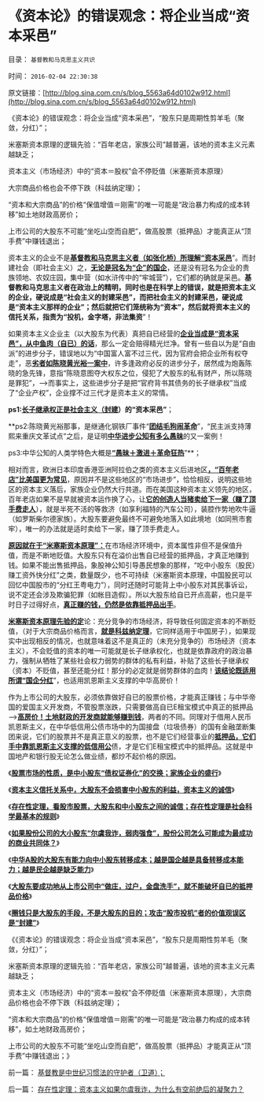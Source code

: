 # 《资本论》的错误观念：将企业当成“资本采邑”

目录： `基督教和马克思主义共识` 

时间： `2016-02-04 22:30:38` 

原文链接：[http://blog.sina.com.cn/s/blog_5563a64d0102w912.html](http://blog.sina.com.cn/s/blog_5563a64d0102w912.html)

《资本论》的错误观念：将企业当成“资本采邑”，“股东只是周期性剪羊毛（聚敛，分红）”；

米塞斯资本原理的逻辑先验：“百年老店，家族公司”越普遍，该地的资本主义元素越缺乏；

资本主义（市场经济）中的“资本＝股权”会不停贬值（米塞斯资本原理）

大宗商品价格也会不停下跌（科兹纳定理）；

“资本和大宗商品”的价格“保值增值＝刚需”的唯一可能是“政治暴力构成的成本转移”如土地财政高房价；

上市公司的大股东不可能“坐吃山空而自肥”，做高股票（抵押品）才能真正从“顶手费”中赚钱退出；

资本主义的企业不是[**基督教和马克思主义者（如张化桥）所理解“资本采邑**](../../../2016/2/3/圈钱只是大股东补仓的手段，不是大股东出货的目的；.md)”。而封建社会（即社会主义）之，[**无论是冠名为“企”的国企**](../../../2012/5/27/国企是政府机关的延伸，苏联因国企而亡国.md)，还是没有冠名为企业的贵族领地、农奴庄园，集中营（如水浒传中的“牢城营”），它们都的确就是采邑。**基督教和马克思主义者在政治上的精明，同时也是在科学上的错误，就是把资本主义的企业，硬说成是“社会主义的封建采邑”，而把社会主义的封建采邑，硬说成是“资本主义那样的企业”；然后就把它们笼统称为“资本”，然后就将资本主义的信托关系，指责为“投机，金字塔，非法集资**”！

如果资本主义企业主（以大股东为代表）真把自已经营的[**企业当成是“资本采邑”，从中鱼肉（自已）的话**](../../../2016/2/2/中国所有企业都是“成长型”，但不存在真正的成长.md)，那么一定会赔得精光烂净。曾有一些自以为是“自由派”的进步分子，错误地以为“中国富人富不过三代，因为官府会把企业所有权夺走”，恶[**劣者如陈晓黄光裕一案中**](../../../2010/10/2/陈晓乍成了黄光裕的包衣？.md)，许多逢政府必反的进步分子，居然成为炮轰陈晓的急先锋，意指“陈晓意图夺大权东之位，侵犯了大股东的私有财产，所以陈晓是罪犯”，——>而事实上，这些进步分子是把“官府背书其债务的长子继承权”当成了“企业产权”，企业撑不过三代才是资本主义的常情。

**ps1:[**长子继承权正是社会主义（封建**](../../../2012/10/9/公有制帝国的权力的长子继承权化，广泛世袭化；.md)）的“资本采邑”**；

**ps2:陈晓黄光裕那事，是继通化钢铁厂事件“[**团结毛狗闹革命**](../../../2010/10/21/民主斗士的民主素质太差了.md)”，“民主派支持薄熙来重庆文革试点”之后，是证明[**中华进步公知有多么愚昧**](../../../2012/2/29/从白岩松和黄光裕案中看愚民中的精英.md)的又一案例！

ps3:中华公知的人类学特色大概是[**“愚昧＋激进＋革命狂热**](../../../2009/11/12/小农意识的暴力倾向和文革.md)”**；

相对而言，欧洲日本印度香港亚洲阿拉伯之类的资本主义后进地区[**，“百年老店”比美国更为常见**](../../../2016/1/26/越是国企等特权企业，大股东越是有可能向中小股东转移成本；.md)，原因并不是这些地区的“市场进步”，恰恰相反，说明这些地区的资本主义落后，家族企业仍然大行共道。而在美国这种资本主义领先的地区，百年老店如果不是早就被资本运作换了心，让[**它的创造人当猪卖给下一家（赚了顶手费走人**](../../../2008/9/10/朱新礼被国有GDP迫着卖了汇源果汁，犯谁惹谁啦？.md)），就是半死不活的等救济（如享利福特的汽车公司），装腔作势地吹牛逼（如罗斯柴尔德家族）。大股东要避免最终不可避免地落入如此境地（如同熊市套牢），唯一的办法就是适时卖给下一家，赚了顶手费走人。

[**原因就在于“米塞斯资本原理”：**](../../../2013/12/8/资本不是财富，资本是成本；“资本税／财产税”只是纯粹地增加交易成本；.md)在市场经济环境中，资本属性非但不是保值升值，而是不断地贬值。大股东只有在溢价出售自已经营的抵押品，才真正地赚到钱。如果不能出售抵押品，象股神公知引导愚民想象的那样，“吃中小股东（股民）赚工资外快分红”之类，数量既少，也不可持续（米塞斯资本原理，中国股民可以回忆中国股市的“分红王粤电力”），同时还随时可能背上中小股东对其民事诉讼，说不定还会涉及欺骗犯罪（如帐目造假）。所以大股东给自已开点高薪，也只是平时日子过得好点，[**真正赚的钱，仍然是依靠抵押品出手**](../../../2015/12/23/君子善其事，必先利其器，试刀“土地财政高房价”.md)。

[**米塞斯资本原理先验的定**](../../../2010/12/21/米塞斯资本原理；什么是亏损？.md)论：充分竞争的市场经济，将导致任何固定资本的不断贬值，（对于大宗商品价格而言，[**就是科兹纳定理**](../../../2014/12/21/科兹纳定理：市场经济无刚需！刚需的社会主义总是灾难深重.md)，它同样适用于中国房子），如果现实中出现相反的情况，也就意味着这不是真正的（未充分竞争的）市场经济（资本主义），不会贬值的资本的唯一可能就是长子继承权化，也就是依靠政府的政治暴力，强制从牺牲了某些社会权力弱势的群体的私有利益，补贴了这些长子继承权（资本）不贬值，甚至还能分红！那分的必定就是弱势群体的血肉！[**该结论既适用所谓“国企分红**](../../../2014/12/12/“几万亿国家级游资”是央行违法，还是上交所违法？.md)”，也适用凯恩斯主义支撑的中华高房价！

作为上市公司的大股东，必须依靠做好自已的股票价格，才能真正赚钱；与中华帝国的爱国主义开发商，不管股票涨跌，只需要做高自已E租宝模式中真正的抵押品——>[**高房价！土地财政的开发商就能够赚到钱**](../../../2014/7/23/童大焕攻击牛刀的刚需，仇恨土地财政五毛，是国民仇富吗？.md)，两者的不同。同理对于借用人民币凯恩斯主义，在中华低信用公债市场中的为国接盘（垃圾债券）的国有金融垄断集团来说，它们的股票并不是真正意义的股票，也不是它们经营事业的[**抵押品，它们手中靠凯恩斯主义支撑的低信用公**](../../../2016/1/6/高房价是“土地财政＋地方债务”的多重高杠杆叠加中的抵押品.md)债，才是它们E租宝模式中的抵押品。这就是中国地产和银行股无论怎么做业绩，都炒不起价格的原因。

《[**股票市场的性质，是中小股东“债权证券化”的交换；家族企业的盛行**](../../../2016/1/26/越是国企等特权企业，大股东越是有可能向中小股东转移成本；.md)》

《[**资本主义信托关系中，大股东不会损害中小股东的利益，资本主义的诚信**](../../../2016/1/27/资本主义信托关系中，大股东不会损害中小股东的利益.md)》

《[**存在性定理，看股市股票，大股东和中小股东之间的诚信；存在性定理是社会科学最基本的规则**](../../../2016/1/28/存在性定理，看股市股票，大股东和中小股东之间的诚信；.md)》

《[**如果股份公司的大小股东“尔虞我诈，弱肉强食”，股份公司怎么可能成为最成功的商业共同体？**](../../../2016/1/31/存在性定理：资本主义如果尔虞我诈，为什么有空前绝后的凝聚力？.md)》

《[**中华A股的大股东有能力向中小股东转移成本；越是国企越是具备转移成本能力；越是民企越是缺乏能力**](../../../2016/2/1/大股东不是道德高尚，股市“庄家”的根源；.md)》

《[**大股东要成功地从上市公司中“做庄，过户，金盘洗手”，就不能破坏自已的抵押品价格**](../../../2016/2/2/中国所有企业都是“成长型”，但不存在真正的成长.md)》

《[**圈钱只是大股东的手段，不是大股东的目的；攻击“股市投机”者的价值观误区是“封建”**](../../../2016/2/3/圈钱只是大股东补仓的手段，不是大股东出货的目的；.md)》

《《资本论》的错误观念：将企业当成“资本采邑”，“股东只是周期性剪羊毛（聚敛，分红）”；

米塞斯资本原理的逻辑先验：“百年老店，家族公司”越普遍，该地的资本主义元素越缺乏；

资本主义（市场经济）中的“资本＝股权”会不停贬值（米塞斯资本原理），大宗商品价格也会不停下跌（科兹纳定理）；

“资本和大宗商品”的价格“保值增值＝刚需”的唯一可能是“政治暴力构成的成本转移”，如土地财政高房价；

上市公司的大股东不可能“坐吃山空而自肥”，做高股票（抵押品）才能真正从“顶手费”中赚钱退出；》

前一篇： [基督教是中世纪习惯法的守护者（卫道）；](../../../2016/3/2/基督教是中世纪习惯法的守护者（卫道）；.md)

后一篇： [存在性定理：资本主义如果尔虞我诈，为什么有空前绝后的凝聚力？](../../../2016/1/31/存在性定理：资本主义如果尔虞我诈，为什么有空前绝后的凝聚力？.md)

